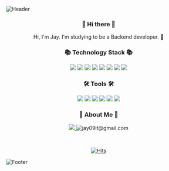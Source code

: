 <!--
**jayeunji/jayeunji** is a ✨ _special_ ✨ repository because its `README.md` (this file) appears on your GitHub profile.

Here are some ideas to get you started:

- 🔭 I’m currently working on ...
- 🌱 I’m currently learning ...
- 👯 I’m looking to collaborate on ...
- 🤔 I’m looking for help with ...
- 💬 Ask me about ...
- 📫 How to reach me: ...
- 😄 Pronouns: ...
- ⚡ Fun fact: ...
-->

![Header](https://capsule-render.vercel.app/api?type=waving&height=250&text=Welcome!&fontColor=ffffff&fontAlignY=40&color=c9eef7)

<h3 align="center"> 👋 Hi there 👋 </h3>

<p align="center">
  Hi, I'm Jay. I'm studying to be a Backend developer. 🌱 <br>
</p>

<h3 align="center">
  📚 Technology Stack 📚
</h3>

<p align="center">
  <img src="https://img.shields.io/badge/HTML-E34F26?style=flat-square&logo=HTML5&logoColor=white"/>
  <img src="https://img.shields.io/badge/CSS-1572B6?style=flat-square&logo=CSS3&logoColor=white"/> 
  <img src="https://img.shields.io/badge/JavaScript-F7DF1E?style=flat-square&logo=JavaScript&logoColor=white"/> 
  <img src="https://img.shields.io/badge/JAVA-blue?style=flat-square&logo=java&logoColor=white"/>
  <img src="https://img.shields.io/badge/C-A8B9CC?style=flat-square&logo=C&logoColor=white"/> 
  <img src="https://img.shields.io/badge/Python-3776AB?style=flat-square&logo=Python&logoColor=white"/>
  <img src="https://img.shields.io/badge/Oracle-F80000?style=flat-square&logo=Oracle&logoColor=white"/>
  <img src="https://img.shields.io/badge/mariadb-003545?style=flat-square&logo=Oracle&logoColor=white"/>
</p>
  
<h3 align="center">
  🛠 Tools 🛠
</h3>

<p align="center">
  <img src="https://img.shields.io/badge/Bootstrap-7952B3?style=flat-square&logo=Bootstrap&logoColor=white"/>
  <img src="https://img.shields.io/badge/Eclipse-2C2255?style=flat-square&logo=Eclipse&logoColor=white"/> 
  <img src="https://img.shields.io/badge/Visual Studio Code-007ACC?style=flat-square&logo=Visual Studio Code&logoColor=white"/>
  <img src="https://img.shields.io/badge/Visual Studio-5C2D91?style=flat-square&logo=Visual Studio&logoColor=white"/>
  <img src="https://img.shields.io/badge/intellijidea-000000?style=flat-square&logo=Visual Studio&logoColor=white"/>
  <img src="https://img.shields.io/badge/GitHub-181717?style=flat-square&logo=GitHub&logoColor=white"/>
</p>

<h3 align="center">
 🌈 About Me 🌈
</h3>
 
<p align="center">
  <a href = "https://velog.io/@jay09" target="_blank" rel="opener"  >
  <img src="https://img.shields.io/badge/Velog-20C997?style=flat-square&logo=Velog&logoColor=white"/> 
  </a>
  <img title="jay09it@gmail.com" src="https://img.shields.io/badge/jay09it@gmail.com-EA4335?style=flat-square&logo=Gmail&logoColor=white"/>
</p>
<br>

<div align="center">
  
[![Hits](https://hits.seeyoufarm.com/api/count/incr/badge.svg?url=https%3A%2F%2Fgithub.com%2Fjayeunji&count_bg=%23559BFF&title_bg=%23555555&icon=github.svg&icon_color=%23E7E7E7&title=hits&edge_flat=true)](https://hits.seeyoufarm.com)
  
</div>

![Footer](https://capsule-render.vercel.app/api?type=waving&color=c9eef7&height=250&section=footer)
